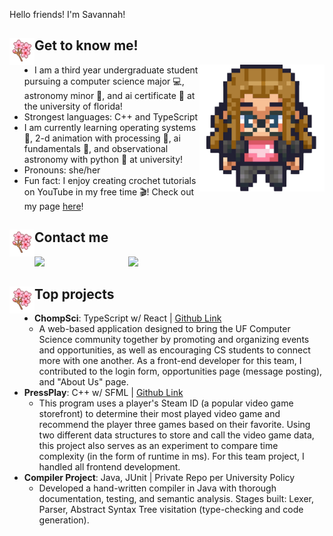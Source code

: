 Hello friends! I'm Savannah! 

## <img align="left" src="/images/cherry_blossom.png" width="40px"> Get to know me!
<img align="right" src="/images/savannahAvatar.png" width = "200px">

- I am a third year undergraduate student pursuing a computer science major 💻, astronomy minor 💫, and ai certificate 🤖 at the university of florida!
- Strongest languages: C++ and TypeScript
- I am currently learning operating systems 👾, 2-d animation with processing 🎨, ai fundamentals 🤖, and observational astronomy with python 🌌 at university!
- Pronouns: she/her 
- Fun fact: I enjoy creating crochet tutorials on YouTube in my free time 🎬! Check out my page [here](https://www.youtube.com/@savannahfletcher)!

## <img align="left" src="/images/cherry_blossom.png" width="40px"> Contact me
<a href="https://www.linkedin.com/in/savannah-fletcher-a56174251/">
<img align="left" src="https://user-images.githubusercontent.com/65576812/183569542-480ab1ee-9e98-4cd9-a60a-23919be2feb4.png" width="150px">
<a /> 

<a href="mailto:sfletcher7772@gmail.com">
<img src="https://user-images.githubusercontent.com/65576812/183569557-bc45c86d-c4d9-472d-b584-b025ffa7a39e.png" width="150px">
<a />

## <img align="left" src="/images/cherry_blossom.png" width="40px"> Top projects
- **ChompSci**: TypeScript w/ React | [Github Link](https://github.com/savannahfletcher/ChompSci)
  - A web-based application designed to bring the UF Computer Science community together by promoting and organizing events and opportunities, as well as encouraging CS students to connect more with one another. As a front-end developer for this team, I contributed to the login form, opportunities page (message posting), and "About Us" page.
- **PressPlay**: C++ w/ SFML | [Github Link](https://github.com/savannahfletcher/PressPlay)
  - This program uses a player's Steam ID (a popular video game storefront) to determine their most played video game and recommend the player three games based on their favorite. Using two different data structures to store and call the video game data, this project also serves as an experiment to compare time complexity (in the form of runtime in ms). For this team project, I handled all frontend development.
- **Compiler Project**: Java, JUnit | Private Repo per University Policy
  - Developed a hand-written compiler in Java with thorough documentation, testing, and semantic analysis. Stages built: Lexer, Parser, Abstract Syntax Tree visitation (type-checking and code generation).
